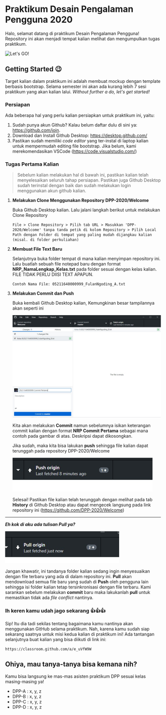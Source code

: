 # Praktikum Desain Pengalaman Pengguna 2020

Halo, selamat datang di praktikum Desain Pengalaman Pengguna! Repository ini akan menjadi tempat kalian melihat dan mengumpulkan tugas praktikum. 

![Let's GO!](https://media.giphy.com/media/lNY0TZWyo2bGn0zoFB/giphy.gif)

## Getting Started 😉

Target kalian dalam praktikum ini adalah membuat mockup dengan template berbasis bootstrap. Selama semester ini akan ada kurang lebih 7 sesi praktikum yang akan kalian lalui. *Without further a do, let's get started!*

### Persiapan

Ada beberapa hal yang perlu kalian persiapkan untuk praktikum ini, yaitu:

1. Sudah punya akun Github? Kalau belum daftar dulu di sini ya: https://github.com/join. 
2. Download dan Install Github Desktop: https://desktop.github.com/
3. Pastikan sudah memiliki *code editor* yang ter-instal di laptop kalian untuk mempermudah editing file bootstrap. Jika belum, kami merekomendasikan VSCode (https://code.visualstudio.com/)

### Tugas Pertama Kalian 

> Sebelum kalian melakukan hal di bawah ini, pastikan kalian telah menyelesaikan seluruh tahap persiapan. Pastikan juga Github Desktop sudah terinstal dengan baik dan sudah melakukan login menggunakan akun github kalian.

1. **Melakukan Clone Menggunakan Repository DPP-2020/Welcome**

    Buka Github Desktop kalian. Lalu jalani langkah berikut untuk melakukan Clone Repository

    ```
    File > Clone Repository > Pilih tab URL > Masukkan 'DPP-2020/Welcome' tanpa tanda petik di kolom Repository > Pilih Local Path dengan Folder di tempat yang paling mudah dijangkau kalian (misal. di folder perkuliahan)
    ```
    
2. **Membuat File Text Baru**

    Selanjutnya buka folder tempat di mana kalian menyimpan repository ini. Lalu buatlah sebuah file notepad baru dengan format **NRP_NamaLengkap_Kelas.txt** pada folder sesuai dengan kelas kalian. FILE TIDAK PERLU DIISI TEXT APAPUN.

    ```
    Contoh Nama File: 05211640000999_FulanNgoding_A.txt
    ```
    
 3. **Melakukan Commit dan Push**

    Buka kembali Github Desktop kalian, Kemungkinan besar tampilannya akan seperti ini
    
    ![Contoh 1](img-example/example-1.jpg)
    
    Kita akan melakukan **Commit** namun sebelumnya isikan keterangan commit kalian dengan format **NRP Commit Pertama** sebagai mana contoh pada gambar di atas. Deskripsi dapat dikosongkan.
    
    Jika sudah, maka kita bisa lakukan **push** sehingga file kalian dapat terunggah pada repository DPP-2020/Welcome
    
    ![Contoh 1](img-example/example-2.jpg)
   
    Selesai! Pastikan file kalian telah terunggah dengan melihat pada tab **History** di Github Desktop atau dapat mengecek langsung pada link repository ini (https://github.com/DPP-2020/Welcome)

----

***Eh kok di aku ada tulisan Pull ya?***

![Contoh 1](img-example/example-3.jpg)

Jangan khawatir, ini tandanya folder kalian sedang ingin menyesuaikan dengan file terbaru yang ada di dalam repository ini. **Pull** akan mendownload semua file baru yang sudah di **Push** oleh pengguna lain sehingga isi folder kalian tetap tersinkronisasi dengan file terbaru. Kami sarankan sebelum melakukan **commit** baru maka lakukanlah **pull** untuk memastikan tidak ada *file conflict* nantinya.

### Ih keren kamu udah jago sekarang 👍👍👍

Sip! Itu dia tadi sekilas tentang bagaimana kamu nantinya akan menggunakan GitHub selama praktikum. Nah, karena kamu sudah siap sekarang saatnya untuk misi kedua kalian di praktikum ini! Ada tantangan selanjutnya buat kalian yang bisa diikuti di link ini:

```
https://classroom.github.com/a/e_uVfW9W
```

## Ohiya, mau tanya-tanya bisa kemana nih?

Kamu bisa langsung ke mas-mas asisten praktikum DPP sesuai kelas masing-masing ya!
* DPP-A : x, y, z
* DPP-B : x, y, z
* DPP-C : x, y, z
* DPP-D : x, y, z
